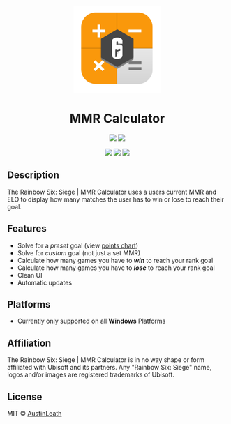 
<p align="center">
  <img src="home/images/mmrcalculator-icon.png" width="200"/>
  <h1 align="center">MMR Calculator</h3>
  <p align="center">
    <img src="https://img.shields.io/github/release/austinleath/mmrcalculator.svg" />
    <img src="https://img.shields.io/david/austinleath/mmrcalculator.svg" />
  </p>
  <p align="center">
    <img src="https://img.shields.io/github/downloads/AustinLeath/mmrcalculator/total.svg" />
    <img src="https://img.shields.io/github/license/austinleath/mmrcalculator.svg" />
    <img src="http://hits.dwyl.io/austinleath/mmrcalculator.svg" />
  </p>
</p>

## Description
The Rainbow Six: Siege | MMR Calculator uses a users current MMR and ELO to display how many matches the user has to win or lose to reach their goal.

## Features
- Solve for a <i>preset</i> goal (view [points chart](https://github.com/AustinLeath/mmrcalculator/blob/master/home/images/ranks.jpg))
- Solve for <i>custom</i> goal (not just a set MMR)
- Calculate how many games you have to <i>**win**</i> to reach your rank goal
- Calculate how many games you have to <i>**lose**</i> to reach your rank goal
- Clean UI
- Automatic updates

## Platforms
- Currently only supported on all **Windows** Platforms

## Affiliation
The Rainbow Six: Siege | MMR Calculator is in no way shape or form affiliated with Ubisoft and its partners. Any "Rainbow Six: Siege" name, logos and/or images are registered trademarks of Ubisoft.

## License
MIT © [AustinLeath](https://github.com/AustinLeath/mmrcalculator/blob/master/LICENSE)

